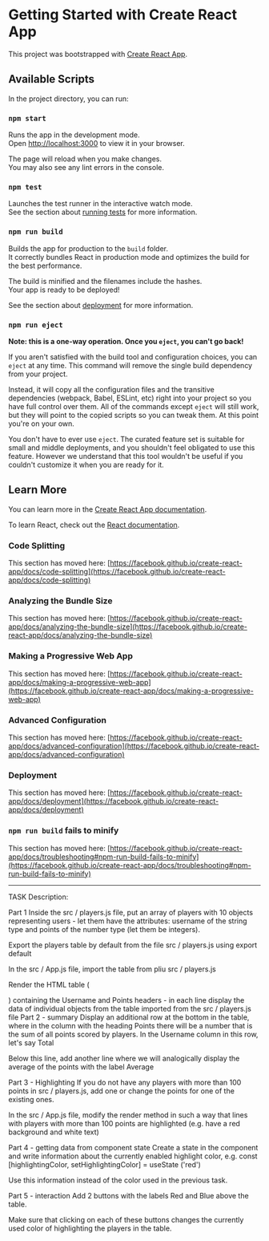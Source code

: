 # Getting Started with Create React App

This project was bootstrapped with [Create React App](https://github.com/facebook/create-react-app).

## Available Scripts

In the project directory, you can run:

### `npm start`

Runs the app in the development mode.\
Open [http://localhost:3000](http://localhost:3000) to view it in your browser.

The page will reload when you make changes.\
You may also see any lint errors in the console.

### `npm test`

Launches the test runner in the interactive watch mode.\
See the section about [running tests](https://facebook.github.io/create-react-app/docs/running-tests) for more information.

### `npm run build`

Builds the app for production to the `build` folder.\
It correctly bundles React in production mode and optimizes the build for the best performance.

The build is minified and the filenames include the hashes.\
Your app is ready to be deployed!

See the section about [deployment](https://facebook.github.io/create-react-app/docs/deployment) for more information.

### `npm run eject`

**Note: this is a one-way operation. Once you `eject`, you can't go back!**

If you aren't satisfied with the build tool and configuration choices, you can `eject` at any time. This command will remove the single build dependency from your project.

Instead, it will copy all the configuration files and the transitive dependencies (webpack, Babel, ESLint, etc) right into your project so you have full control over them. All of the commands except `eject` will still work, but they will point to the copied scripts so you can tweak them. At this point you're on your own.

You don't have to ever use `eject`. The curated feature set is suitable for small and middle deployments, and you shouldn't feel obligated to use this feature. However we understand that this tool wouldn't be useful if you couldn't customize it when you are ready for it.

## Learn More

You can learn more in the [Create React App documentation](https://facebook.github.io/create-react-app/docs/getting-started).

To learn React, check out the [React documentation](https://reactjs.org/).

### Code Splitting

This section has moved here: [https://facebook.github.io/create-react-app/docs/code-splitting](https://facebook.github.io/create-react-app/docs/code-splitting)

### Analyzing the Bundle Size

This section has moved here: [https://facebook.github.io/create-react-app/docs/analyzing-the-bundle-size](https://facebook.github.io/create-react-app/docs/analyzing-the-bundle-size)

### Making a Progressive Web App

This section has moved here: [https://facebook.github.io/create-react-app/docs/making-a-progressive-web-app](https://facebook.github.io/create-react-app/docs/making-a-progressive-web-app)

### Advanced Configuration

This section has moved here: [https://facebook.github.io/create-react-app/docs/advanced-configuration](https://facebook.github.io/create-react-app/docs/advanced-configuration)

### Deployment

This section has moved here: [https://facebook.github.io/create-react-app/docs/deployment](https://facebook.github.io/create-react-app/docs/deployment)

### `npm run build` fails to minify

This section has moved here: [https://facebook.github.io/create-react-app/docs/troubleshooting#npm-run-build-fails-to-minify](https://facebook.github.io/create-react-app/docs/troubleshooting#npm-run-build-fails-to-minify)


_______________________________________________________________________________
TASK Description:


Part 1 Inside the src / players.js file, put an array of players with 10 objects representing users - let them have the attributes: username of the string type and points of the number type (let them be integers).

Export the players table by default from the file src / players.js using export default

In the src / App.js file, import the table from pliu src / players.js

Render the HTML table (

) containing the Username and Points headers - in each line display the data of individual objects from the table imported from the src / players.js file
Part 2 - summary
Display an additional row at the bottom in the table, where in the column with the heading Points there will be a number that is the sum of all points scored by players. In the Username column in this row, let's say Total

Below this line, add another line where we will analogically display the average of the points with the label Average

Part 3 - Highlighting
If you do not have any players with more than 100 points in src / players.js, add one or change the points for one of the existing ones.

In the src / App.js file, modify the render method in such a way that lines with players with more than 100 points are highlighted (e.g. have a red background and white text)

Part 4 - getting data from component state
Create a state in the component and write information about the currently enabled highlight color, e.g. const [highlightingColor, setHighlightingColor] = useState ('red')

Use this information instead of the color used in the previous task.

Part 5 - interaction
Add 2 buttons with the labels Red and Blue above the table.

Make sure that clicking on each of these buttons changes the currently used color of highlighting the players in the table.
